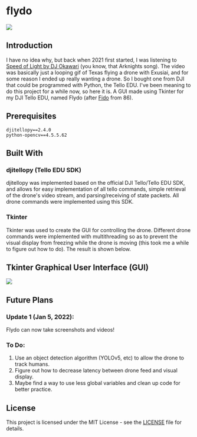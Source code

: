 # flydo
<img src="https://github.com/Chubbyman2/flydo/blob/main/flydo.PNG">

## Introduction
I have no idea why, but back when 2021 first started, I was listening to <a href="https://www.youtube.com/watch?v=8ajBxCch0No">Speed of Light by DJ Okawari</a> (you know, that Arknights song). The video was basically just a looping gif of Texas flying a drone with Exusiai, and for some reason I ended up really wanting a drone. So I bought one from DJI that could be programmed with Python, the Tello EDU. I've been meaning to do this project for a while now, so here it is. A GUI made using Tkinter for my DJI Tello EDU, named Flydo (after <a href="https://86-eighty-six.fandom.com/wiki/Fido">Fido</a> from 86).

## Prerequisites
```
djitellopy==2.4.0
python-opencv==4.5.5.62
```

## Built With
### djitellopy (Tello EDU SDK)
djitellopy was implemented based on the official DJI Tello/Tello EDU SDK, and allows for easy implementation of all tello commands, simple retrieval of the drone's video stream, and parsing/receiving of state packets. All drone commands were implemented using this SDK.

### Tkinter
Tkinter was used to create the GUI for controlling the drone. Different drone commands were implemented with multithreading so as to prevent the visual display from freezing while the drone is moving (this took me a while to figure out how to do). The result is shown below.

## Tkinter Graphical User Interface (GUI)
<img src="https://github.com/Chubbyman2/flydo/blob/main/gui.PNG">

## Future Plans
### Update 1 (Jan 5, 2022):
Flydo can now take screenshots and videos! 
### To Do:
1. Use an object detection algorithm (YOLOv5, etc) to allow the drone to track humans.
2. Figure out how to decrease latency between drone feed and visual display. 
3. Maybe find a way to use less global variables and clean up code for better practice.

## License
This project is licensed under the MIT License - see the <a href="https://github.com/Chubbyman2/flydo/blob/main/LICENSE">LICENSE</a> file for details.
